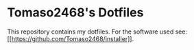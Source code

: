 # Tomaso2468's Dotfiles

This repository contains my dotfiles.
For the software used see: [[https://github.com/Tomaso2468/installer]].
